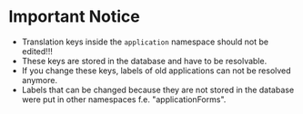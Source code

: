 # Important Notice

- Translation keys inside the `application` namespace should not be edited!!!
- These keys are stored in the database and have to be resolvable.
- If you change these keys, labels of old applications can not be resolved anymore.
- Labels that can be changed because they are not stored in the database were put in other namespaces f.e. "applicationForms".
